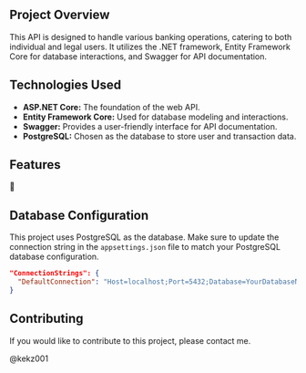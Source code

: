 ## Project Overview

This API is designed to handle various banking operations, catering to both individual and legal users. It utilizes the .NET framework, Entity Framework Core for database interactions, and Swagger for API documentation.

## Technologies Used

- **ASP.NET Core:** The foundation of the web API.
- **Entity Framework Core:** Used for database modeling and interactions.
- **Swagger:** Provides a user-friendly interface for API documentation.
- **PostgreSQL:** Chosen as the database to store user and transaction data.

## Features

🚧

## Database Configuration

This project uses PostgreSQL as the database. Make sure to update the connection string in the `appsettings.json` file to match your PostgreSQL database configuration.

```json
"ConnectionStrings": {
  "DefaultConnection": "Host=localhost;Port=5432;Database=YourDatabaseName;Username=YourUsername;Password=YourPassword"
}
```

## Contributing

If you would like to contribute to this project, please contact me.

@kekz001
